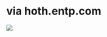 <!--
id: 2524440504
link: http://tumblr.atmos.org/post/2524440504/via-hoth-entp-com
slug: via-hoth-entp-com
date: Wed Dec 29 2010 23:32:41 GMT-0800 (PST)
publish: 2010-12-029
tags: 
title: via hoth.entp.com
-->


via hoth.entp.com
=================

![](http://25.media.tumblr.com/tumblr_le8cyhgnn81qz4sngo1_400.jpg)


